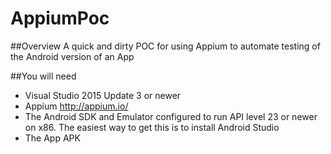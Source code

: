 # AppiumPoc
##Overview
A quick and dirty POC for using Appium to automate testing of the Android version of an App

##You will need
* Visual Studio 2015 Update 3 or newer
* Appium http://appium.io/
* The Android SDK and Emulator configured to run API level 23 or newer on x86. The easiest way to get this is to install Android Studio
* The App APK
